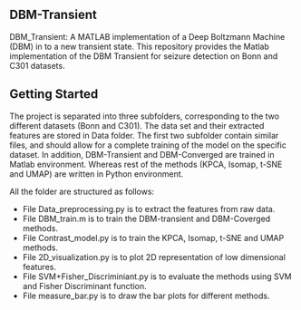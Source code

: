 ## DBM-Transient
DBM_Transient:  A MATLAB implementation of a Deep Boltzmann Machine (DBM) in to a new transient state.
This repository provides the Matlab implementation of the DBM Transient for seizure detection on Bonn and C301 datasets. 

## Getting Started
The project is separated into three subfolders, corresponding to the two different datasets (Bonn and C301). The data set and their extracted features are stored in Data folder. The first two subfolder contain similar files, and should allow for a complete training of the model on the specific dataset. 
In addition, DBM-Transient and DBM-Converged are trained in Matlab environment. Whereas rest of the methods (KPCA, Isomap, t-SNE and UMAP) are written in Python environment. 

All the folder are structured as follows:

- File Data_preprocessing.py is to extract the features from raw data.
- File DBM_train.m is to train the DBM-transient and DBM-Coverged methods.
- File Contrast_model.py is to train the KPCA, Isomap, t-SNE and UMAP methods.
- File 2D_visualization.py is to plot 2D representation of low dimensional features.
- File SVM+Fisher_Discriminiant.py is to evaluate the methods using SVM and Fisher Discriminant function.
- File measure_bar.py is to draw the bar plots for different methods.

